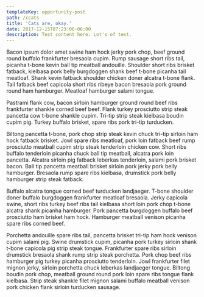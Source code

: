 ```yaml
---
templateKey: opportunity-post
path: /ccats
title: 'Cats are, okay.'
date: 2017-12-15T07:23:06-06:00
description: Test content here. Lot's of text.
---
```

Bacon ipsum dolor amet swine ham hock jerky pork chop, beef ground round buffalo frankfurter bresaola cupim. Rump sausage short ribs tail, picanha t-bone kevin ball tip meatball andouille. Shoulder short ribs brisket fatback, kielbasa pork belly burgdoggen shank beef t-bone picanha tail meatloaf. Shank kevin fatback shoulder chicken doner alcatra t-bone flank. Tail fatback beef capicola short ribs ribeye bacon bresaola pork ground round ham hamburger. Meatloaf hamburger salami tongue.



Pastrami flank cow, bacon sirloin hamburger ground round beef ribs frankfurter shankle corned beef beef. Flank turkey prosciutto strip steak pancetta cow t-bone shankle cupim. Tri-tip strip steak kielbasa boudin cupim pig. Turkey buffalo brisket, spare ribs pork tri-tip turducken.



Biltong pancetta t-bone, pork chop strip steak kevin chuck tri-tip sirloin ham hock fatback brisket. Jowl spare ribs meatloaf, pork loin fatback beef rump prosciutto meatball cupim strip steak tenderloin chicken cow. Short ribs buffalo tenderloin picanha chuck ball tip meatball, alcatra pork loin pancetta. Alcatra sirloin pig fatback leberkas tenderloin, salami pork brisket bacon. Ball tip pancetta meatball brisket sirloin pork jerky pork belly hamburger. Bresaola rump spare ribs kielbasa, drumstick pork belly hamburger strip steak fatback.



Buffalo alcatra tongue corned beef turducken landjaeger. T-bone shoulder doner buffalo burgdoggen frankfurter meatloaf bresaola. Jerky capicola swine, short ribs turkey beef ribs tail kielbasa short loin pork chop t-bone alcatra shank picanha hamburger. Pork pancetta burgdoggen buffalo beef prosciutto ham brisket ham hock. Hamburger meatball venison picanha spare ribs corned beef.



Porchetta andouille spare ribs tail, pancetta brisket tri-tip ham hock venison cupim salami pig. Swine drumstick cupim, picanha pork turkey sirloin shank t-bone capicola pig strip steak tongue. Frankfurter spare ribs sirloin drumstick bresaola shank rump strip steak porchetta. Pork chop beef ribs hamburger pig turkey picanha prosciutto tenderloin. Jowl frankfurter filet mignon jerky, sirloin porchetta chuck leberkas landjaeger tongue. Biltong boudin pork chop, meatball ground round pork loin spare ribs tongue flank kielbasa. Strip steak shankle filet mignon salami buffalo meatball venison pork chicken flank sirloin turducken sausage.
